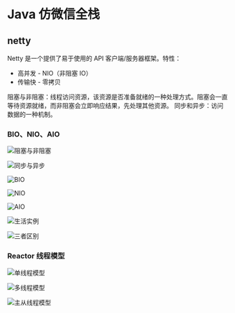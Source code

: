# Java 仿微信全栈

## netty

Netty 是一个提供了易于使用的 API 客户端/服务器框架。特性：

- 高并发 - NIO（非阻塞 IO）
- 传输快 - 零拷贝

阻塞与非阻塞：线程访问资源，该资源是否准备就绪的一种处理方式。阻塞会一直等待资源就绪，而非阻塞会立即响应结果，先处理其他资源。
同步和异步：访问数据的一种机制。

### BIO、NIO、AIO

![阻塞与非阻塞](https://raw.githubusercontent.com/chanshiyucx/poi/master/2019/Java%E4%BB%BF%E5%BE%AE%E4%BF%A1%E5%85%A8%E6%A0%88/01_%E9%98%BB%E5%A1%9E%E4%B8%8E%E9%9D%9E%E9%98%BB%E5%A1%9E.png)

![同步与异步](https://raw.githubusercontent.com/chanshiyucx/poi/master/2019/Java%E4%BB%BF%E5%BE%AE%E4%BF%A1%E5%85%A8%E6%A0%88/02_%E5%90%8C%E6%AD%A5%E4%B8%8E%E5%BC%82%E6%AD%A5.png)

![BIO](https://raw.githubusercontent.com/chanshiyucx/poi/master/2019/Java%E4%BB%BF%E5%BE%AE%E4%BF%A1%E5%85%A8%E6%A0%88/03_BIO.png)

![NIO](https://raw.githubusercontent.com/chanshiyucx/poi/master/2019/Java%E4%BB%BF%E5%BE%AE%E4%BF%A1%E5%85%A8%E6%A0%88/04_NIO.png)

![AIO](https://raw.githubusercontent.com/chanshiyucx/poi/master/2019/Java%E4%BB%BF%E5%BE%AE%E4%BF%A1%E5%85%A8%E6%A0%88/05_AIO.png)

![生活实例](https://raw.githubusercontent.com/chanshiyucx/poi/master/2019/Java%E4%BB%BF%E5%BE%AE%E4%BF%A1%E5%85%A8%E6%A0%88/06_%E7%94%9F%E6%B4%BB%E5%AE%9E%E4%BE%8B.png)

![三者区别](https://raw.githubusercontent.com/chanshiyucx/poi/master/2019/Java%E4%BB%BF%E5%BE%AE%E4%BF%A1%E5%85%A8%E6%A0%88/07_%E4%B8%89%E8%80%85%E5%8C%BA%E5%88%AB.png)

### Reactor 线程模型

![单线程模型](https://raw.githubusercontent.com/chanshiyucx/poi/master/2019/Java%E4%BB%BF%E5%BE%AE%E4%BF%A1%E5%85%A8%E6%A0%88/08_%E5%8D%95%E7%BA%BF%E7%A8%8B%E6%A8%A1%E5%9E%8B.png)

![多线程模型](https://raw.githubusercontent.com/chanshiyucx/poi/master/2019/Java%E4%BB%BF%E5%BE%AE%E4%BF%A1%E5%85%A8%E6%A0%88/09_%E5%A4%9A%E7%BA%BF%E7%A8%8B%E6%A8%A1%E5%9E%8B.png)

![主从线程模型](https://raw.githubusercontent.com/chanshiyucx/poi/master/2019/Java%E4%BB%BF%E5%BE%AE%E4%BF%A1%E5%85%A8%E6%A0%88/10_%E4%B8%BB%E4%BB%8E%E7%BA%BF%E7%A8%8B%E6%A8%A1%E5%9E%8B.png)
